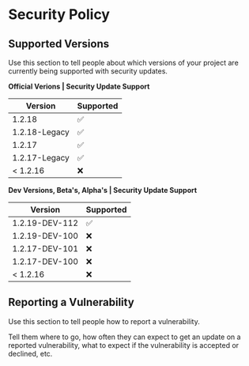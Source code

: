 # Security Policy

## Supported Versions

Use this section to tell people about which versions of your project are
currently being supported with security updates.

**Official Verions | Security Update Support**

| Version | Supported          |
| ------- | ------------------ |
| 1.2.18   | :white_check_mark: |
| 1.2.18-Legacy   | :white_check_mark: |
| 1.2.17   | :white_check_mark: |
| 1.2.17-Legacy   | :white_check_mark: |
| < 1.2.16   | :x:                |

**Dev Versions, Beta's, Alpha's | Security Update Support**

| Version | Supported          |
| ------- | ------------------ |
| 1.2.19-DEV-112   | :white_check_mark: |
| 1.2.19-DEV-100   | :x:                |
| 1.2.17-DEV-101   | :x:                |
| 1.2.17-DEV-100   | :x:                |
| < 1.2.16   | :x:                |

## Reporting a Vulnerability

Use this section to tell people how to report a vulnerability.

Tell them where to go, how often they can expect to get an update on a
reported vulnerability, what to expect if the vulnerability is accepted or
declined, etc.
